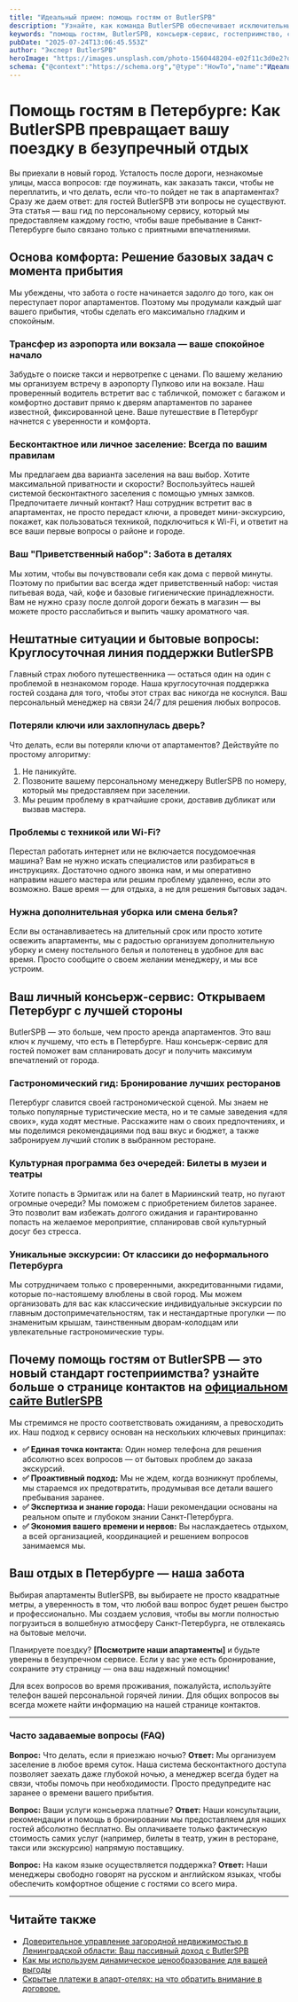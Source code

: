 ```yaml
---
title: "Идеальный прием: помощь гостям от ButlerSPB"
description: "Узнайте, как команда ButlerSPB обеспечивает исключительный сервис для ваших гостей. От встречи в аэропорту до решения бытовых вопросов — мы создаем комфорт."
keywords: "помощь гостям, ButlerSPB, консьерж-сервис, гостеприимство, сервис для гостей, комфорт, встреча гостей"
pubDate: "2025-07-24T13:06:45.553Z"
author: "Эксперт ButlerSPB"
heroImage: "https://images.unsplash.com/photo-1560448204-e02f11c3d0e2?q=80&w=2070&auto=format&fit=crop"
schema: {"@context":"https://schema.org","@type":"HowTo","name":"Идеальный прием: помощь гостям от ButlerSPB","description":"Узнайте, как команда ButlerSPB обеспечивает исключительный сервис для ваших гостей. От встречи в аэропорту до решения бытовых вопросов — мы создаем комфорт.","image":{"@type":"ImageObject","url":"https://images.unsplash.com/photo-1560448204-e02f11c3d0e2?q=80&w=2070&auto=format&fit=crop"},"aggregateRating":{"@type":"AggregateRating","ratingValue":"4.8","reviewCount":897,"bestRating":"5","worstRating":"1"},"publisher":{"@type":"Organization","name":"Блог ButlerSPB","logo":{"@type":"ImageObject","url":"https://butlerspb-blog.netlify.app/favicon.ico"}},"mainEntityOfPage":{"@type":"WebPage","@id":"https://butlerspb-blog.netlify.app/blog/pomosch-gostyam/"}}
---
```

# Помощь гостям в Петербурге: Как ButlerSPB превращает вашу поездку в безупречный отдых

Вы приехали в новый город. Усталость после дороги, незнакомые улицы, масса вопросов: где поужинать, как заказать такси, чтобы не переплатить, и что делать, если что-то пойдет не так в апартаментах? Сразу же даем ответ: для гостей ButlerSPB эти вопросы не существуют. Эта статья — ваш гид по персональному сервису, который мы предоставляем каждому гостю, чтобы ваше пребывание в Санкт-Петербурге было связано только с приятными впечатлениями.

## Основа комфорта: Решение базовых задач с момента прибытия

Мы убеждены, что забота о госте начинается задолго до того, как он переступает порог апартаментов. Поэтому мы продумали каждый шаг вашего прибытия, чтобы сделать его максимально гладким и спокойным.

### Трансфер из аэропорта или вокзала — ваше спокойное начало

Забудьте о поиске такси и нервотрепке с ценами. По вашему желанию мы организуем встречу в аэропорту Пулково или на вокзале. Наш проверенный водитель встретит вас с табличкой, поможет с багажом и комфортно доставит прямо к дверям апартаментов по заранее известной, фиксированной цене. Ваше путешествие в Петербург начнется с уверенности и комфорта.

### Бесконтактное или личное заселение: Всегда по вашим правилам

Мы предлагаем два варианта заселения на ваш выбор. Хотите максимальной приватности и скорости? Воспользуйтесь нашей системой бесконтактного заселения с помощью умных замков. Предпочитаете личный контакт? Наш сотрудник встретит вас в апартаментах, не просто передаст ключи, а проведет мини-экскурсию, покажет, как пользоваться техникой, подключиться к Wi-Fi, и ответит на все ваши первые вопросы о районе и городе.

### Ваш "Приветственный набор": Забота в деталях

Мы хотим, чтобы вы почувствовали себя как дома с первой минуты. Поэтому по прибытии вас всегда ждет приветственный набор: чистая питьевая вода, чай, кофе и базовые гигиенические принадлежности. Вам не нужно сразу после долгой дороги бежать в магазин — вы можете просто расслабиться и выпить чашку ароматного чая.

## Нештатные ситуации и бытовые вопросы: Круглосуточная линия поддержки ButlerSPB

Главный страх любого путешественника — остаться один на один с проблемой в незнакомом городе. Наша круглосуточная поддержка гостей создана для того, чтобы этот страх вас никогда не коснулся. Ваш персональный менеджер на связи 24/7 для решения любых вопросов.

### Потеряли ключи или захлопнулась дверь?

Что делать, если вы потеряли ключи от апартаментов? Действуйте по простому алгоритму:
1.  Не паникуйте.
2.  Позвоните вашему персональному менеджеру ButlerSPB по номеру, который мы предоставляем при заселении.
3.  Мы решим проблему в кратчайшие сроки, доставив дубликат или вызвав мастера.

### Проблемы с техникой или Wi-Fi?

Перестал работать интернет или не включается посудомоечная машина? Вам не нужно искать специалистов или разбираться в инструкциях. Достаточно одного звонка нам, и мы оперативно направим нашего мастера или решим проблему удаленно, если это возможно. Ваше время — для отдыха, а не для решения бытовых задач.

### Нужна дополнительная уборка или смена белья?

Если вы останавливаетесь на длительный срок или просто хотите освежить апартаменты, мы с радостью организуем дополнительную уборку и смену постельного белья и полотенец в удобное для вас время. Просто сообщите о своем желании менеджеру, и мы все устроим.

## Ваш личный консьерж-сервис: Открываем Петербург с лучшей стороны

ButlerSPB — это больше, чем просто аренда апартаментов. Это ваш ключ к лучшему, что есть в Петербурге. Наш консьерж-сервис для гостей поможет вам спланировать досуг и получить максимум впечатлений от города.

### Гастрономический гид: Бронирование лучших ресторанов

Петербург славится своей гастрономической сценой. Мы знаем не только популярные туристические места, но и те самые заведения «для своих», куда ходят местные. Расскажите нам о своих предпочтениях, и мы поделимся рекомендациями под ваш вкус и бюджет, а также забронируем лучший столик в выбранном ресторане.

### Культурная программа без очередей: Билеты в музеи и театры

Хотите попасть в Эрмитаж или на балет в Мариинский театр, но пугают огромные очереди? Мы поможем с приобретением билетов заранее. Это позволит вам избежать долгого ожидания и гарантированно попасть на желаемое мероприятие, спланировав свой культурный досуг без стресса.

### Уникальные экскурсии: От классики до неформального Петербурга

Мы сотрудничаем только с проверенными, аккредитованными гидами, которые по-настояшему влюблены в свой город. Мы можем организовать для вас как классические индивидуальные экскурсии по главным достопримечательностям, так и нестандартные прогулки — по знаменитым крышам, таинственным дворам-колодцам или увлекательные гастрономические туры.

## Почему помощь гостям от ButlerSPB — это новый стандарт гостеприимства? узнайте больше о странице контактов на <a href="https://butlerspb.ru/contacts" target="_blank" rel="nofollow">официальном сайте ButlerSPB</a>

Мы стремимся не просто соответствовать ожиданиям, а превосходить их. Наш подход к сервису основан на нескольких ключевых принципах:

*   **✅ Единая точка контакта:** Один номер телефона для решения абсолютно всех вопросов — от бытовых проблем до заказа экскурсий.
*   **✅ Проактивный подход:** Мы не ждем, когда возникнут проблемы, мы стараемся их предотвратить, продумывая все детали вашего пребывания заранее.
*   **✅ Экспертиза и знание города:** Наши рекомендации основаны на реальном опыте и глубоком знании Санкт-Петербурга.
*   **✅ Экономия вашего времени и нервов:** Вы наслаждаетесь отдыхом, а всей организацией, координацией и решением вопросов занимаемся мы.

## Ваш отдых в Петербурге — наша забота

Выбирая апартаменты ButlerSPB, вы выбираете не просто квадратные метры, а уверенность в том, что любой ваш вопрос будет решен быстро и профессионально. Мы создаем условия, чтобы вы могли полностью погрузиться в волшебную атмосферу Санкт-Петербурга, не отвлекаясь на бытовые мелочи.

Планируете поездку? **[Посмотрите наши апартаменты]** и будьте уверены в безупречном сервисе. Если у вас уже есть бронирование, сохраните эту страницу — она ваш надежный помощник!

Для всех вопросов во время проживания, пожалуйста, используйте телефон вашей персональной горячей линии. Для общих вопросов вы всегда можете найти информацию на нашей странице контактов.

***

### Часто задаваемые вопросы (FAQ)

**Вопрос:** Что делать, если я приезжаю ночью?
**Ответ:** Мы организуем заселение в любое время суток. Наша система бесконтактного доступа позволяет заехать даже глубокой ночью, а менеджер всегда будет на связи, чтобы помочь при необходимости. Просто предупредите нас заранее о времени вашего прибытия.

**Вопрос:** Ваши услуги консьержа платные?
**Ответ:** Наши консультации, рекомендации и помощь в бронировании мы предоставляем для наших гостей абсолютно бесплатно. Вы оплачиваете только фактическую стоимость самих услуг (например, билеты в театр, ужин в ресторане, такси или экскурсию) напрямую поставщику.

**Вопрос:** На каком языке осуществляется поддержка?
**Ответ:** Наши менеджеры свободно говорят на русском и английском языках, чтобы обеспечить комфортное общение с гостями со всего мира.

---

## Читайте также

*   [Доверительное управление загородной недвижимостью в Ленинградской области: Ваш пассивный доход с ButlerSPB](/blog/doveritelnoe-upravlenie-zagorodnoy-nedvizhimostyu-v-leningradskoy-oblasti/)
*   [Как мы используем динамическое ценообразование для вашей выгоды](/blog/kak-my-ispolzuem-dinamicheskoe-cenoobrazovanie-dlya-vashey-vygody/)
*   [Скрытые платежи в апарт-отелях: на что обратить внимание в договоре.](/blog/skrytye-platezhi-v-apart-otelyah-na-chto-obratit-vnimanie-v-dogovore/)

